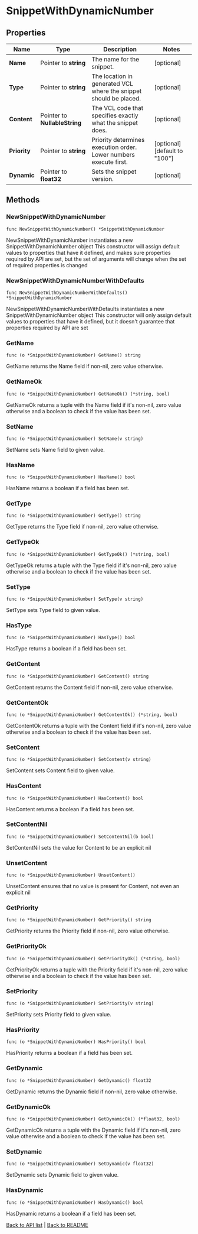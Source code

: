# SnippetWithDynamicNumber

## Properties

Name | Type | Description | Notes
------------ | ------------- | ------------- | -------------
**Name** | Pointer to **string** | The name for the snippet. | [optional] 
**Type** | Pointer to **string** | The location in generated VCL where the snippet should be placed. | [optional] 
**Content** | Pointer to **NullableString** | The VCL code that specifies exactly what the snippet does. | [optional] 
**Priority** | Pointer to **string** | Priority determines execution order. Lower numbers execute first. | [optional] [default to "100"]
**Dynamic** | Pointer to **float32** | Sets the snippet version. | [optional] 

## Methods

### NewSnippetWithDynamicNumber

`func NewSnippetWithDynamicNumber() *SnippetWithDynamicNumber`

NewSnippetWithDynamicNumber instantiates a new SnippetWithDynamicNumber object
This constructor will assign default values to properties that have it defined,
and makes sure properties required by API are set, but the set of arguments
will change when the set of required properties is changed

### NewSnippetWithDynamicNumberWithDefaults

`func NewSnippetWithDynamicNumberWithDefaults() *SnippetWithDynamicNumber`

NewSnippetWithDynamicNumberWithDefaults instantiates a new SnippetWithDynamicNumber object
This constructor will only assign default values to properties that have it defined,
but it doesn't guarantee that properties required by API are set

### GetName

`func (o *SnippetWithDynamicNumber) GetName() string`

GetName returns the Name field if non-nil, zero value otherwise.

### GetNameOk

`func (o *SnippetWithDynamicNumber) GetNameOk() (*string, bool)`

GetNameOk returns a tuple with the Name field if it's non-nil, zero value otherwise
and a boolean to check if the value has been set.

### SetName

`func (o *SnippetWithDynamicNumber) SetName(v string)`

SetName sets Name field to given value.

### HasName

`func (o *SnippetWithDynamicNumber) HasName() bool`

HasName returns a boolean if a field has been set.

### GetType

`func (o *SnippetWithDynamicNumber) GetType() string`

GetType returns the Type field if non-nil, zero value otherwise.

### GetTypeOk

`func (o *SnippetWithDynamicNumber) GetTypeOk() (*string, bool)`

GetTypeOk returns a tuple with the Type field if it's non-nil, zero value otherwise
and a boolean to check if the value has been set.

### SetType

`func (o *SnippetWithDynamicNumber) SetType(v string)`

SetType sets Type field to given value.

### HasType

`func (o *SnippetWithDynamicNumber) HasType() bool`

HasType returns a boolean if a field has been set.

### GetContent

`func (o *SnippetWithDynamicNumber) GetContent() string`

GetContent returns the Content field if non-nil, zero value otherwise.

### GetContentOk

`func (o *SnippetWithDynamicNumber) GetContentOk() (*string, bool)`

GetContentOk returns a tuple with the Content field if it's non-nil, zero value otherwise
and a boolean to check if the value has been set.

### SetContent

`func (o *SnippetWithDynamicNumber) SetContent(v string)`

SetContent sets Content field to given value.

### HasContent

`func (o *SnippetWithDynamicNumber) HasContent() bool`

HasContent returns a boolean if a field has been set.

### SetContentNil

`func (o *SnippetWithDynamicNumber) SetContentNil(b bool)`

 SetContentNil sets the value for Content to be an explicit nil

### UnsetContent
`func (o *SnippetWithDynamicNumber) UnsetContent()`

UnsetContent ensures that no value is present for Content, not even an explicit nil
### GetPriority

`func (o *SnippetWithDynamicNumber) GetPriority() string`

GetPriority returns the Priority field if non-nil, zero value otherwise.

### GetPriorityOk

`func (o *SnippetWithDynamicNumber) GetPriorityOk() (*string, bool)`

GetPriorityOk returns a tuple with the Priority field if it's non-nil, zero value otherwise
and a boolean to check if the value has been set.

### SetPriority

`func (o *SnippetWithDynamicNumber) SetPriority(v string)`

SetPriority sets Priority field to given value.

### HasPriority

`func (o *SnippetWithDynamicNumber) HasPriority() bool`

HasPriority returns a boolean if a field has been set.

### GetDynamic

`func (o *SnippetWithDynamicNumber) GetDynamic() float32`

GetDynamic returns the Dynamic field if non-nil, zero value otherwise.

### GetDynamicOk

`func (o *SnippetWithDynamicNumber) GetDynamicOk() (*float32, bool)`

GetDynamicOk returns a tuple with the Dynamic field if it's non-nil, zero value otherwise
and a boolean to check if the value has been set.

### SetDynamic

`func (o *SnippetWithDynamicNumber) SetDynamic(v float32)`

SetDynamic sets Dynamic field to given value.

### HasDynamic

`func (o *SnippetWithDynamicNumber) HasDynamic() bool`

HasDynamic returns a boolean if a field has been set.


[Back to API list](../README.md#documentation-for-api-endpoints) | [Back to README](../README.md)
